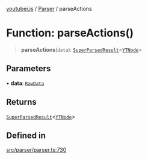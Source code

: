 [youtubei.js](../../../README.md) / [Parser](../README.md) / parseActions

# Function: parseActions()

> **parseActions**(`data`): [`SuperParsedResult`](../../Helpers/classes/SuperParsedResult.md)\<[`YTNode`](../../Helpers/classes/YTNode.md)\>

## Parameters

• **data**: [`RawData`](../../APIResponseTypes/type-aliases/RawData.md)

## Returns

[`SuperParsedResult`](../../Helpers/classes/SuperParsedResult.md)\<[`YTNode`](../../Helpers/classes/YTNode.md)\>

## Defined in

[src/parser/parser.ts:730](https://github.com/LuanRT/YouTube.js/blob/cf09f7bab14fcca99e1f3ae428c7337fea58cfa5/src/parser/parser.ts#L730)
